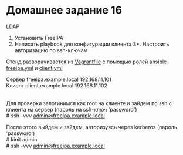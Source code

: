 # Домашнее задание 16

LDAP
1. Установить FreeIPA
2. Написать playbook для конфигурации клиента
3*. Настроить авторизацию по ssh-ключам

Стенд разворачивается из [Vagrantfile](Vagrantfile) с помощью ролей ansible [freeipa.yml](freeipa.yml) и [client.yml](client.yml)

Сервер freeipa.example.local 192.168.11.101<br>
Клиент client.example.local 192.168.11.102<br><br>

Для проверки залогинимся как root на клиенте и зайдем по ssh с клиента на сервер (пароль на ssh-ключ 'password')<br>
\# ssh -vvv admin@freeipa.example.local

После этого выйдем и зайдем, авторизуясь через kerberos (пароль 'password')<br>
\# kinit admin<br>
\# ssh -vvv admin@freeipa.example.local

